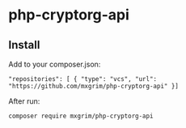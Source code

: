 # php-cryptorg-api

## Install

Add to your composer.json:

`"repositories": [ {
    "type": "vcs",
    "url": "https://github.com/mxgrim/php-cryptorg-api"
}]`

After run:

`composer require mxgrim/php-cryptorg-api`